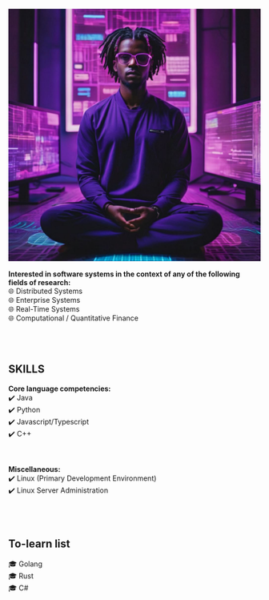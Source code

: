  ![alt text](https://github.com/brytemorio/brytemorio/blob/main/BinaryKid.jpg?raw=true) 

 <!-- <a href="https://app.daily.dev/brytemorio"><img src="https://api.daily.dev/devcards/efa13de162ae43418d1c68d82abaca96.png?r=hg5" width="400" alt="Bryte Morio's Dev Card"/></a>  -->


**Interested in software systems in the context of any of the following fields of research:** <br />
:globe_with_meridians: Distributed Systems <br />
:globe_with_meridians: Enterprise Systems <br />
:globe_with_meridians: Real-Time Systems <br />
:globe_with_meridians: Computational / Quantitative Finance <br />
<br />
<br />
<br />

## SKILLS
**Core language competencies:**  <br />
 :heavy_check_mark: Java <br />
 :heavy_check_mark: Python <br />
 :heavy_check_mark: Javascript/Typescript <br />
 :heavy_check_mark: C++ <br />
 <br /> <br />

 **Miscellaneous:** <br />
 :heavy_check_mark: Linux (Primary Development Environment) <br />
 :heavy_check_mark: Linux Server Administration <br />
<br />
<br />
<br />


## To-learn list
:mortar_board: Golang
<br /> :mortar_board: Rust
<br /> :mortar_board: C#

 



